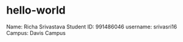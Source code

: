 # hello-world
Name: Richa Srivastava
Student ID: 991486046 
username: srivasri16 
Campus: Davis Campus
